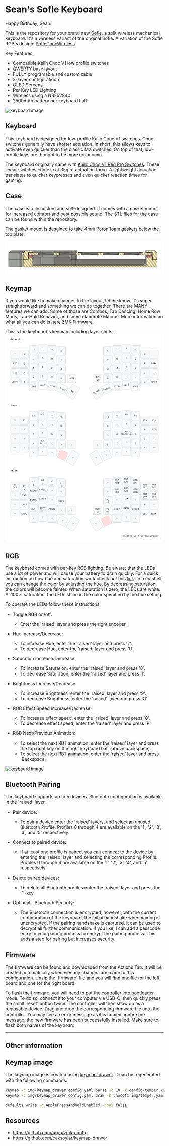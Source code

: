 Sean's Sofle Keyboard
=============== 

Happy Birthday, Sean.

This is the repository for your brand new [Sofle](https://github.com/josefadamcik/SofleKeyboard), a split wireless
mechanical keyboard. It's a wireless variant of the original Sofle. A variation of the Sofle RGB's design: [SofleChocWireless](https://github.com/josefadamcik/SofleKeyboard)

Key Features:
 * Compatible Kailh Choc V1 low profile switches
 * QWERTY base layout
 * FULLY programable and customizable
 * 3-layer configuratioon
 * OLED Screens
 * Per Key LED Lighting
 * Wireless using a NRF52840
 * 2500mAh battery per keyboard half
 
![keyboard image](img/seankeeb1.jpg)

## Keyboard

This keyboard is designed for low-profile Kailh Choc V1 switches. Choc switches generally have shorter actuation. In short, this allows keys to activate even quicker than the classic MX switches. On top of that, low-profile keys are thought to be more ergonomic. 

The keyboard originally came with [Kailh Choc V1 Red Pro Switches](https://www.littlekeyboards.com/products/kailh-choc-pro-low-profile-switches?variant=32328459681859). These linear switches come in at 35g of actuation force. A lightweight actuation translates to quicker keypresses and even quicker reaction times for gaming. 


## Case
The case is fully custom and self-designed. It comes with a gasket mount for increased comfort and best possible sound.
The STL files for the case can be found within the repository.

The gasket mount is desgined to take 4mm Poron foam gaskets below the top plate:

![keyboard image](img/seankeeb_modelgasket.png)



## Keymap
If you would like to make changes to the layout, let me know. It's super straightforward and something we can do together. There are MANY features we can add. Some of those are Combos, Tap Dancing, Home Row Mods, Tap-Hold Behavior, and some elaborate Macros. 
More information on what all you can do is here [ZMK Firmware](https://zmk.dev/). 

This is the keyboard's keymap including layer shifts:
![keymap image](img/sofle.svg)


## RGB
The keyboard comes with per-key RGB lighting. 
Be aware; that the LEDs use a lot of power and will cause your battery to drain quickly.
For a quick instruction on how hue and saturation work check out this [link](http://www.differencebetween.net/miscellaneous/difference-between-hue-and-saturation/).
In a nutshell, you can change the color by adjusting the hue. 
By decreasing saturation, the colors will become fainter. When saturation is zero, the LEDs are white. At 100% saturation, the LEDs shine in the color specified by the hue setting.

To operate the LEDs follow these instructions:

* Toggle RGB on/off:
  * Enter the 'raised' layer and press the right encoder.

* Hue Increase/Decrease:
  * To increase Hue, enter the 'raised' layer and press '7'.
  * To decrease Hue, enter the 'raised' layer and press 'U'.

* Saturation Increase/Decrease:
  * To increase Saturation, enter the 'raised' layer and press '8'.
  * To decrease Saturation, enter the 'raised' layer and press 'I'.

* Brightness Increase/Decrease:
  * To increase Brightness, enter the 'raised' layer and press '9'.
  * To decrease Brightness, enter the 'raised' layer and press 'O'.

* RGB Effect Speed Increase/Decrease:
  * To increase effect speed, enter the 'raised' layer and press '0'.
  * To decrease effect speed, enter the 'raised' layer and press 'P'.

* RGB Next/Previous Animation:
  * To select the next RBT animation, enter the 'raised' layer and press the top right key on the right keyboard half (above backspace).
  * To select the next RBT animation, enter the 'raised' layer and press 'Backspace'.
 
![keyboard image](img/seankeeb2.jpg)


## Bluetooth Pairing
The keyboard supports up to 5 devices. Bluetooth configuration is available in the 'raised' layer. 

* Pair device:
  * To pair a device enter the 'raised' layers, and select an unused Bluetooth Profile. Profiles 0 through 4 are available on the '1', '2', '3', '4', and '5' respectively.

* Connect to paired device:
  * If at least one profile is paired, you can connect to the device by entering the 'raised' layer and selecting the corresponding Profile. Profiles 0 through 4 are available on the '1', '2', '3', '4', and '5' respectively.

* Delete paired devices:
  * To delete all Bluetooth profiles enter the 'raised' layer and press the '`'-key.

* Optional - Bluetooth Security:
  * The Bluetooth connection is encrypted, however, with the current configuration of the keyboard, the initial handshake when pairing is unencrypted. If the pairing handshake is captured, it can be used to decrypt all further communication. If you like, I can add a passcode entry to your pairing process to encrypt the pairing process. This adds a step for pairing but increases security.


## Firmware
The firmware can be found and downloaded from the Actions Tab. It will be created automatically whenever any changes are made to this configuration. Unzip the 'firmware' file and you will find one file for the left board and one for the right board.

To flash the firmware, you will need to put the controller into bootloader mode. To do so, connect it to your computer via USB-C, then quickly press the small 'reset' button twice. The controller will then show up as a removable device. Drag and drop the corresponding firmware file onto the controller. You may see an error message as it is copied, ignore the message, the new firmware has been successfully installed. Make sure to flash both halves of the keyboard.


______________________________________________________________________________________________
## Other information


## Keymap image

The keymap image is created using [keymap-drawer](https://github.com/caksoylar/keymap-drawer).
It can be regenerated with the following commands:

```sh
keymap -c img/keymap_drawer.config.yaml parse -c 10 -z config/temper.keymap > img/temper.yaml
keymap -c img/keymap_drawer.config.yaml draw -k chocofi img/temper.yaml > img/temper.svg
```

```sh
defaults write -g ApplePressAndHoldEnabled -bool false
```

## Resources

 * https://github.com/urob/zmk-config
 * https://github.com/caksoylar/keymap-drawer

